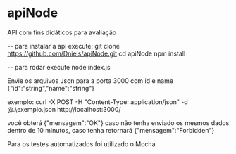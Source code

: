 # apiNode
API com fins didáticos para avaliação

-- para instalar a api execute:
    git clone https://github.com/Dniels/apiNode.git
    cd apiNode
    npm install

-- para rodar execute
    node index.js

Envie os arquivos Json para a porta 3000 com id e name {"id":"string","name":"string"}

exemplo:  curl -X POST -H "Content-Type: application/json" -d @.\exemplo.json http://localhost:3000/

você obterá {"mensagem":"OK"} caso não tenha enviado os mesmos dados dentro de 10 minutos, caso tenha retornará {"mensagem":"Forbidden"} 

 Para os testes automatizados foi utilizado o Mocha